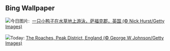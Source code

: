 ## Bing Wallpaper
![](https://www.bing.com/th?id=OHR.LittleDuckling_ZH-CN2922471258_UHD.jpg&w=1000)今日图片: &nbsp;[一只小鸭子在水草地上游泳，萨福克郡，英国 (© Nick Hurst/Getty Images)](https://www.bing.com/th?id=OHR.LittleDuckling_ZH-CN2922471258_UHD.jpg)
<br><br/>
![](https://www.bing.com/th?id=OHR.TheRoachesPeakDistrict_EN-US9733115206_UHD.jpg&w=1000)Today: [The Roaches, Peak District, England (© George W Johnson/Getty Images)](https://www.bing.com/th?id=OHR.TheRoachesPeakDistrict_EN-US9733115206_UHD.jpg)
<br><br/>
